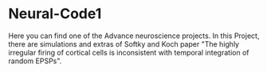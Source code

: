 # Neural-Code1
Here you can find one of the Advance neuroscience projects. In this Project, there are simulations and extras of Softky and Koch paper "The highly irregular firing of cortical cells is inconsistent with temporal integration of random EPSPs".

